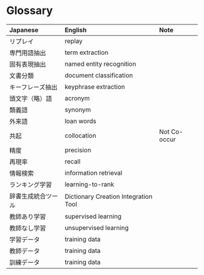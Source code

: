 # Glossary

|          Japanese          |          English          |          Note          |
|:---------------------------|:--------------------------|:-----------------------|
|リプレイ 	                 |replay                     |                        |
|専門用語抽出	                 |term extraction            |                        |
|固有表現抽出	                 |named entity recognition   |                        |
|文書分類	                     |document classification    |                        |
|キーフレーズ抽出               |keyphrase extraction       |                        |
|頭文字（略）語                |acronym                    |                        |
|類義語                       |synonym                    |                        |
|外来語                       |loan words                 |                        |
|共起                         |collocation               | Not Co-occur           |
|精度                         |precision                  |                       |
|再現率                       |recall                     |                       |
|情報検索                      |information retrieval     |                       | 
|ランキング学習                 |learning-to-rank          |                       | 
|辞書生成統合ツール              |Dictionary Creation Integration Tool|                       |
|教師あり学習                  |supervised learning         |                       |
|教師なし学習                   |unsupervised learning      |                       |
|学習データ                   |training data             |                        |
|教師データ                   |training data             |                        |
|訓練データ                   |training data             |                        |
